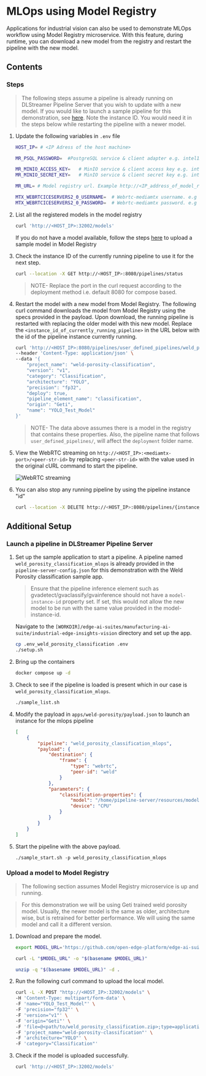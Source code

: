 # MLOps using Model Registry
Applications for industrial vision can also be used to demonstrate MLOps workflow using Model Registry microservice.
With this feature, during runtime, you can download a new model from the registry and restart the pipeline with the new model.

## Contents

### Steps

> The following steps assume a pipeline is already running on DLStreamer Pipeline Server that you wish to update with a new model. If you would like to launch a sample pipeline for this demonstration, see [here](#launch-a-pipeline-in-dlstreamer-pipeline-server). Note the instance ID. You would need it in the steps below while restarting the pipeline with a newer model.

1. Update the following variables in `.env` file
    ``` sh
    HOST_IP= # <IP Adress of the host machine>

    MR_PSQL_PASSWORD=  #PostgreSQL service & client adapter e.g. intel1234

    MR_MINIO_ACCESS_KEY=   # MinIO service & client access key e.g. intel1234
    MR_MINIO_SECRET_KEY=   # MinIO service & client secret key e.g. intel1234
    
    MR_URL= # Model registry url. Example http://<IP_address_of_model_registry_server>:32002

    MTX_WEBRTCICESERVERS2_0_USERNAME=  # Webrtc-mediamtx username. e.g intel1234
    MTX_WEBRTCICESERVERS2_0_PASSWORD=  # Webrtc-mediamtx password. e.g intel1234
    ```

2. List all the registered models in the model registry
    ```sh
    curl 'http://<HOST_IP>:32002/models'
    ```
    If you do not have a model available, follow the steps [here](#upload-a-model-to-model-registry) to upload a sample model in Model Registry

3. Check the instance ID of the currently running pipeline to use it for the next step.
   ```sh
   curl --location -X GET http://<HOST_IP>:8080/pipelines/status
   ```
   > NOTE- Replace the port in the curl request according to the deployment method i.e. default 8080 for compose based.

4. Restart the model with a new model from Model Registry.
    The following curl command downloads the model from Model Registry using the specs provided in the payload. Upon download, the running pipeline is restarted with replacing the older model with this new model. Replace the `<instance_id_of_currently_running_pipeline>` in the URL below with the id of the pipeline instance currently running.
    ```sh
    curl 'http://<HOST_IP>:8080/pipelines/user_defined_pipelines/weld_porosity_classification_mlops/<instance_id_of_currently_running_pipeline>/models' \
    --header 'Content-Type: application/json' \
    --data '{
        "project_name": "weld-porosity-classification",
        "version": "v1",
        "category": "Classification",
        "architecture": "YOLO",
        "precision": "fp32",
        "deploy": true,
        "pipeline_element_name": "classification",
        "origin": "Geti",
        "name": "YOLO_Test_Model"
    }'
   ```

    > NOTE- The data above assumes there is a model in the registry that contains these properties. Also, the pipeline name that follows `user_defined_pipelines/`, will affect the `deployment` folder name.

4. View the WebRTC streaming on `http://<HOST_IP>:<mediamtx-port>/<peer-str-id>` by replacing `<peer-str-id>` with the value used in the original cURL command to start the pipeline.

    ![WebRTC streaming](./images/webrtc-streaming.png)

6. You can also stop any running pipeline by using the pipeline instance "id"
   ```sh
   curl --location -X DELETE http://<HOST_IP>:8080/pipelines/{instance_id}
   ```

## Additional Setup

### Launch a pipeline in DLStreamer Pipeline Server
1.  Set up the sample application to start a pipeline. A pipeline named `weld_porosity_classification_mlops` is already provided in the `pipeline-server-config.json` for this demonstration with the Weld Porosity classification sample app.

    > Ensure that the pipeline inference element such as gvadetect/gvaclassify/gvainference should not have a `model-instance-id` property set. If set, this would not allow the new model to be run with the same value provided in the model-instance-id.

    Navigate to the `[WORKDIR]/edge-ai-suites/manufacturing-ai-suite/industrial-edge-insights-vision` directory and set up the app.
    ```sh
    cp .env_weld_porosity_classification .env
    ./setup.sh
    ```
2. Bring up the containers
    ```sh
    docker compose up -d
    ```
3. Check to see if the pipeline is loaded is present which in our case is `weld_porosity_classification_mlops`.
    ```sh
    ./sample_list.sh
    ```
4. Modify the payload in `apps/weld-porosity/payload.json` to launch an instance for the mlops pipeline
    ```json
    [
        {
            "pipeline": "weld_porosity_classification_mlops",
            "payload": {
                "destination": {
                    "frame": {
                        "type": "webrtc",
                        "peer-id": "weld"
                    }
                },
                "parameters": {
                    "classification-properties": {
                        "model": "/home/pipeline-server/resources/models/weld-porosity/deployment/Classification/model/model.xml",
                        "device": "CPU"
                    }
                }
            }
        }
    ]
    ```
5. Start the pipeline with the above payload.
    ```
    ./sample_start.sh -p weld_porosity_classification_mlops
    ```

    
### Upload a model to Model Registry

   > The following section assumes Model Registry microservice is up and running. 

   > For this demonstration we will be using Geti trained weld porosity model. Usually, the newer model is the same as older, architecture wise, but is retrained for better performance. We will using the same model and call it a different version.

1.  Download and prepare the model.
    ```sh
    export MODEL_URL='https://github.com/open-edge-platform/edge-ai-suites/raw/9b679287cb6650619b4d1dd01f993ae793f8ec04/manufacturing-ai-suite/industrial-edge-insights-vision/weld_porosity_classification.zip'
    
    curl -L "$MODEL_URL" -o "$(basename $MODEL_URL)"

    unzip -q "$(basename $MODEL_URL)" -d .
    ```

2.  Run the following curl command to upload the local model.
    ```sh
    curl -L -X POST "http://<HOST_IP>:32002/models" \
    -H 'Content-Type: multipart/form-data' \
    -F 'name="YOLO_Test_Model"' \
    -F 'precision="fp32"' \
    -F 'version="v1"' \
    -F 'origin="Geti"' \
    -F 'file=@<path/to/weld_porosity_classification.zip>;type=application/zip' \
    -F 'project_name="weld-porosity-classification"' \
    -F 'architecture="YOLO"' \
    -F 'category="Classification"'
    ```
3. Check if the model is uploaded successfully.

    ```sh
    curl 'http://<HOST_IP>:32002/models'
    ```
